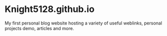 # Knight5128.github.io
My first personal blog website hosting a variety of useful weblinks, personal projects demo, articles and more. 
